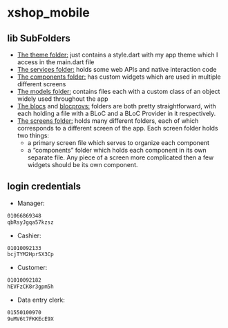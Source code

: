 # xshop_mobile

## lib SubFolders

- [The theme folder:](./lib/theme)
  just contains a style.dart with my app theme which I access in the main.dart file
- [The services folder:](./lib/services)
  holds some web APIs and native interaction code
- [The components folder:](./lib/components)
  has custom widgets which are used in multiple different screens
- [The models folder:](./lib/models)
  contains files each with a custom class of an object widely used throughout the app
- [The blocs](./lib/blocs) and [blocprovs:](./lib/blocprovs)
  folders are both pretty straightforward, with each holding a file with a BLoC and a BLoC Provider in it respectively.
- [The screens folder:](./lib/screens)
  holds many different folders, each of which corresponds to a different screen of the app.
  Each screen folder holds two things:
  - a primary screen file which serves to organize each component
  - a “components” folder which holds each component in its own separate file.
  Any piece of a screen more complicated then a few widgets should be its own component.

## login credentials
* Manager:
```txt
01066869348
qbRsyJgqa57kzsz
```
* Cashier:
```txt
01010092133
bcjTYM2HprSX3Cp
```
* Customer:
```txt
01010092182
hEVFzCK8r3gpm5h
```
* Data entry clerk:
```txt
01550100970
9uMV6t7FKKEcE9X
```